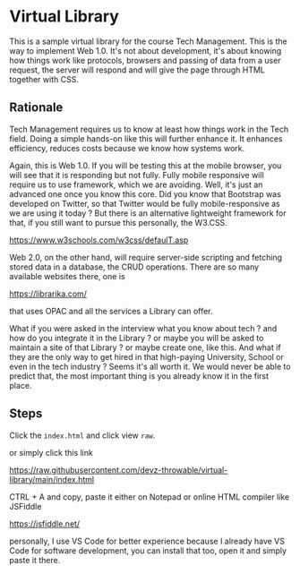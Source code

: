 # Virtual Library
This is a sample virtual library for the course 
Tech Management. This is the way to implement
Web 1.0. It's not about development, it's
about knowing how things work like
protocols, browsers and passing of data
from a user request, the server will respond
and will give the page through HTML together
with CSS.

## Rationale
Tech Management requires us to know at least 
how things work in the Tech field. 
Doing a simple hands-on like
this will further enhance it. It enhances
efficiency, reduces costs because we know
how systems work. 

Again, this is Web 1.0. If you will be testing
this at the mobile browser, you will see
that it is responding but not fully. Fully
mobile responsive will require us to use 
framework, which we are avoiding. Well, it's
just an advanced one once you know this core.
Did you know that Bootstrap was developed
on Twitter, so that Twitter would be 
fully mobile-responsive as we are using it 
today ? But there is an alternative lightweight
framework for that, if you still want to pursue
this personally, the W3.CSS.

https://www.w3schools.com/w3css/defaulT.asp

Web 2.0, on the other hand, will require
server-side scripting and fetching stored
data in a database, the CRUD operations.
There are so many available websites there, 
one is 

https://librarika.com/

that uses OPAC and all the services a Library
can offer.

What if you were asked in the interview
what you know about tech ? and how do you
integrate it in the Library ? or maybe
you will be asked to maintain a site of that
Library ? or maybe create one, like this.
And what if they are the only way to get hired
in that high-paying University, School or even
in the tech industry ? Seems it's all worth it.
We would never be able to predict that, 
the most important thing is you already know
it in the first place.

## Steps
Click the `index.html` and click view `raw`.

or simply click this link

<https://raw.githubusercontent.com/devz-throwable/virtual-library/main/index.html>

CTRL + A and copy, paste it either on Notepad
or online HTML compiler like JSFiddle

https://jsfiddle.net/

personally, I use VS Code for better experience
because I already have VS Code for software development,
you can install that too, open it and simply paste it there.
